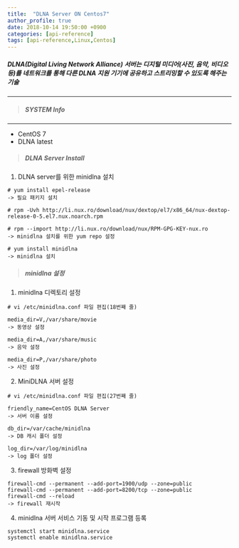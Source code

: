 ```yaml
---
title:  "DLNA Server ON Centos7"
author_profile: true
date: 2018-10-14 19:50:00 +0900
categories: [api-reference]
tags: [api-reference,Linux,Centos]
---
```


##### DLNA(Digital Living Network Alliance) 서버는 디지털 미디어(사진, 음악, 비디오 등)를 네트워크를 통해 다른 DLNA 지원 기기에 공유하고 스트리밍할 수 있도록 해주는 기술
--- 

> ##### SYSTEM Info
---
- CentOS 7
- DLNA latest

> ##### DLNA Server Install

1. DLNA server를 위한 minidlna 설치

````
# yum install epel-release
-> 필요 패키지 설치

# rpm -Uvh http://li.nux.ro/download/nux/dextop/el7/x86_64/nux-dextop-release-0-5.el7.nux.noarch.rpm

# rpm --import http://li.nux.ro/download/nux/RPM-GPG-KEY-nux.ro
-> minidlna 설치를 위한 yum repo 설정

# yum install minidlna
-> minidlna 설치
````

> ##### minidlna 설정
   
1. minidlna 디렉토리 설정
````
# vi /etc/minidlna.conf 파일 편집(18번째 줄) 

media_dir=V,/var/share/movie
-> 동영상 설정
   
media_dir=A,/var/share/music
-> 음악 설정
   
media_dir=P,/var/share/photo
-> 사진 설정
````
   
2. MiniDLNA 서버 설정
````
# vi /etc/minidlna.conf 파일 편집(27번째 줄)
   
friendly_name=CentOS DLNA Server
-> 서버 이름 설정
   
db_dir=/var/cache/minidlna
-> DB 캐시 폴더 설정
   
log_dir=/var/log/minidlna
-> log 폴더 설정
````

3. firewall 방화벽 설정
   
````
firewall-cmd --permanent --add-port=1900/udp --zone=public
firewall-cmd --permanent --add-port=8200/tcp --zone=public
firewall-cmd --reload
-> firewall 재시작
````

4. minidlna 서버 서비스 기동 및 시작 프로그램 등록
   
````
systemctl start minidlna.service
systemctl enable minidlna.service
````